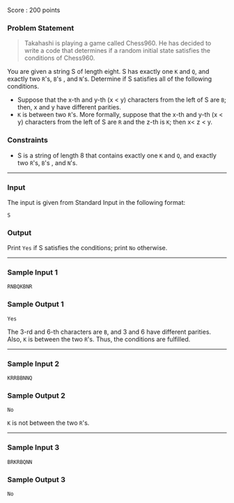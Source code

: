 Score : 200 points

### Problem Statement

> Takahashi is playing a game called Chess960.
> He has decided to write a code that determines if a random initial state satisfies the conditions of Chess960.

You are given a string S of length eight. S has exactly one `K` and `Q`, and exactly two `R`'s, `B`'s , and `N`'s. Determine if S satisfies all of the following conditions.

* Suppose that the x-th and y-th (x < y) characters from the left of S are `B`; then, x and y have different parities.
* `K` is between two `R`'s. More formally, suppose that the x-th and y-th (x < y) characters from the left of S are `R` and the z-th is `K`; then x< z < y.

### Constraints

* S is a string of length 8 that contains exactly one `K` and `Q`, and exactly two `R`'s, `B`'s , and `N`'s.

---

### Input

The input is given from Standard Input in the following format:

```
S
```

### Output

Print `Yes` if S satisfies the conditions; print `No` otherwise.

---

### Sample Input 1

```
RNBQKBNR
```

### Sample Output 1

```
Yes
```

The 3-rd and 6-th characters are `B`, and 3 and 6 have different parities.
Also, `K` is between the two `R`'s. Thus, the conditions are fulfilled.

---

### Sample Input 2

```
KRRBBNNQ
```

### Sample Output 2

```
No
```

`K` is not between the two `R`'s.

---

### Sample Input 3

```
BRKRBQNN
```

### Sample Output 3

```
No
```